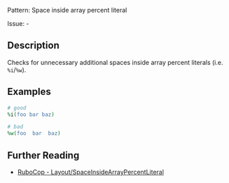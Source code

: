 Pattern: Space inside array percent literal

Issue: -

## Description

Checks for unnecessary additional spaces inside array percent literals (i.e. `%i`/`%w`).

## Examples

```ruby
# good
%i(foo bar baz)

# bad
%w(foo  bar  baz)
```

## Further Reading

* [RuboCop - Layout/SpaceInsideArrayPercentLiteral](https://docs.rubocop.org/rubocop/cops_layout.html#layoutspaceinsidearraypercentliteral)
